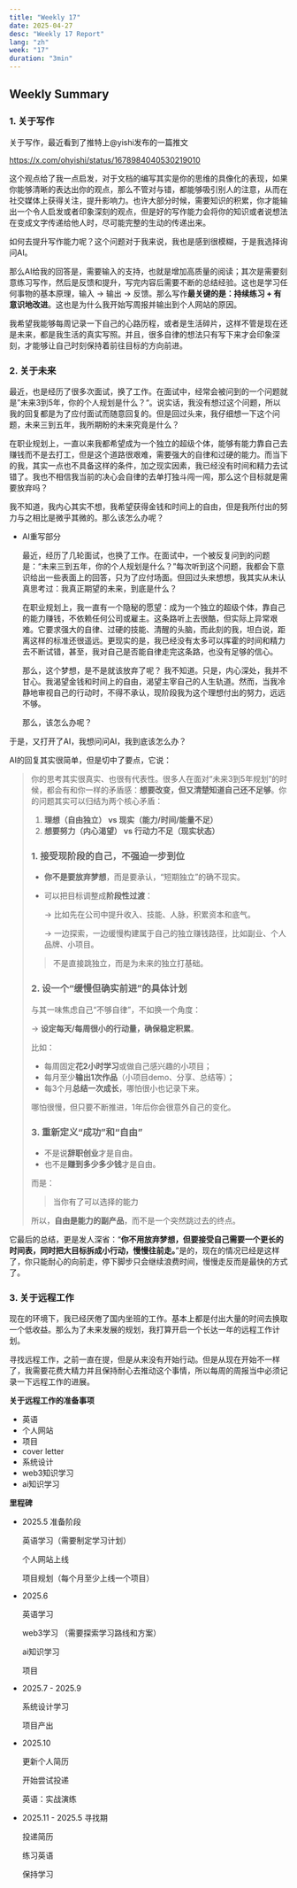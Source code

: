 ```yaml
---
title: "Weekly 17"
date: 2025-04-27
desc: "Weekly 17 Report"
lang: "zh"
week: "17"
duration: "3min"
---
```


## Weekly Summary

### 1. 关于写作

关于写作，最近看到了推特上@yishi发布的一篇推文

https://x.com/ohyishi/status/1678984040530219010

这个观点给了我一点启发，对于文档的编写其实是你的思维的具像化的表现，如果你能够清晰的表达出你的观点，那么不管对与错，都能够吸引别人的注意，从而在社交媒体上获得关注，提升影响力。也许大部分时候，需要知识的积累，你才能输出一个令人启发或者印象深刻的观点，但是好的写作能力会将你的知识或者说想法在变成文字传递给他人时，尽可能完整的生动的传递出来。

如何去提升写作能力呢？这个问题对于我来说，我也是感到很模糊，于是我选择询问AI。

那么AI给我的回答是，需要输入的支持，也就是增加高质量的阅读；其次是需要刻意练习写作，然后是反馈和提升，写完内容后需要不断的总结经验。这也是学习任何事物的基本原理，输入 → 输出 → 反馈。那么写作**最关键的是：持续练习 + 有意识地改进**。这也是为什么我开始写周报并输出到个人网站的原因。

我希望我能够每周记录一下自己的心路历程，或者是生活碎片，这样不管是现在还是未来，都是我生活的真实写照。并且，很多自律的想法只有写下来才会印象深刻，才能够让自己时刻保持着前往目标的方向前进。

### 2. 关于未来

最近，也是经历了很多次面试，换了工作。在面试中，经常会被问到的一个问题就是”未来3到5年，你的个人规划是什么？“。说实话，我没有想过这个问题，所以我的回复都是为了应付面试而随意回复的。但是回过头来，我仔细想一下这个问题，未来三到五年，我所期盼的未来究竟是什么？

在职业规划上，一直以来我都希望成为一个独立的超级个体，能够有能力靠自己去赚钱而不是去打工，但是这个道路很艰难，需要强大的自律和过硬的能力。而当下的我，其实一点也不具备这样的条件，加之现实因素，我已经没有时间和精力去试错了。我也不相信我当前的决心会自律的去单打独斗闯一闯，那么这个目标就是需要放弃吗？

我不知道，我内心其实不想，我希望获得金钱和时间上的自由，但是我所付出的努力与之相比是微乎其微的。那么该怎么办呢？

- AI重写部分
    
    最近，经历了几轮面试，也换了工作。在面试中，一个被反复问到的问题是：“未来三到五年，你的个人规划是什么？”每次听到这个问题，我都会下意识给出一些表面上的回答，只为了应付场面。但回过头来想想，我其实从未认真思考过：我真正期望的未来，到底是什么？
    
    在职业规划上，我一直有一个隐秘的愿望：成为一个独立的超级个体，靠自己的能力赚钱，不依赖任何公司或雇主。这条路听上去很酷，但实际上异常艰难。它要求强大的自律、过硬的技能、清醒的头脑，而此刻的我，坦白说，距离这样的标准还很遥远。更现实的是，我已经没有太多可以挥霍的时间和精力去不断试错，甚至，我对自己是否能自律走完这条路，也没有足够的信心。
    
    那么，这个梦想，是不是就该放弃了呢？
    我不知道。只是，内心深处，我并不甘心。我渴望金钱和时间上的自由，渴望主宰自己的人生轨道。然而，当我冷静地审视自己的行动时，不得不承认，现阶段我为这个理想付出的努力，远远不够。
    
    那么，该怎么办呢？
    

于是，又打开了AI，我想问问AI，我到底该怎么办？

AI的回复其实很简单，但是切中了要点，它说：

> 你的思考其实很真实、也很有代表性。很多人在面对“未来3到5年规划”的时候，都会有和你一样的矛盾感：**想要改变，但又清楚知道自己还不足够**。你的问题其实可以归结为两个核心矛盾：
> 
> 1. **理想（自由独立） vs 现实（能力/时间/能量不足）**
> 2. **想要努力（内心渴望） vs 行动力不足（现实状态）**
> 
> ### **1. 接受现阶段的自己，不强迫一步到位**
> 
> - **你不是要放弃梦想**，而是要承认，“短期独立”的确不现实。
> - 可以把目标调整成**阶段性过渡**：
>     
>     → 比如先在公司中提升收入、技能、人脉，积累资本和底气。
>     
>     → 一边探索，一边缓慢构建属于自己的独立赚钱路径，比如副业、个人品牌、小项目。
>     
> 
> > 不是直接跳独立，而是为未来的独立打基础。
> > 
> 
> ### **2. 设一个“缓慢但确实前进”的具体计划**
> 
> 与其一味焦虑自己“不够自律”，不如换一个角度：
> 
> → **设定每天/每周很小的行动量，确保稳定积累**。
> 
> 比如：
> 
> - 每周固定**花2小时学习**或做自己感兴趣的小项目；
> - 每月至少**输出1次作品**（小项目demo、分享、总结等）；
> - 每3个月**总结一次成长**，哪怕很小也记录下来。
> 
> 哪怕很慢，但只要不断推进，1年后你会很意外自己的变化。
> 
> ### **3. 重新定义“成功”和“自由”**
> 
> - 不是说**辞职创业**才是自由。
> - 也不是**赚到多少多少钱**才是自由。
> 
> 而是：
> 
> > 当你有了可以选择的能力
> > 
> 
> 所以，**自由是能力的副产品**，而不是一个突然跳过去的终点。
> 

它最后的总结，更是发人深省：“**你不用放弃梦想，但要接受自己需要一个更长的时间表，同时把大目标拆成小行动，慢慢往前走。**”是的，现在的情况已经是这样了，你只能耐心的向前走，停下脚步只会继续浪费时间，慢慢走反而是最快的方式了。

### 3. 关于远程工作

现在的环境下，我已经厌倦了国内坐班的工作。基本上都是付出大量的时间去换取一个低收益。那么为了未来发展的规划，我打算开启一个长达一年的远程工作计划。

寻找远程工作，之前一直在提，但是从来没有开始行动。但是从现在开始不一样了，我需要花费大精力并且保持耐心去推动这个事情，所以每周的周报当中必须记录一下远程工作的进展。

**关于远程工作的准备事项**

- 英语
- 个人网站
- 项目
- cover letter
- 系统设计
- web3知识学习
- ai知识学习

**里程碑**

- 2025.5 准备阶段

    英语学习（需要制定学习计划）

    个人网站上线

    项目规划（每个月至少上线一个项目）

- 2025.6

    英语学习

    web3学习 （需要探索学习路线和方案）

    ai知识学习

    项目

- 2025.7 - 2025.9

    系统设计学习

    项目产出

- 2025.10

    更新个人简历 

    开始尝试投递

    英语：实战演练

- 2025.11 - 2025.5 寻找期

    投递简历

    练习英语

    保持学习
